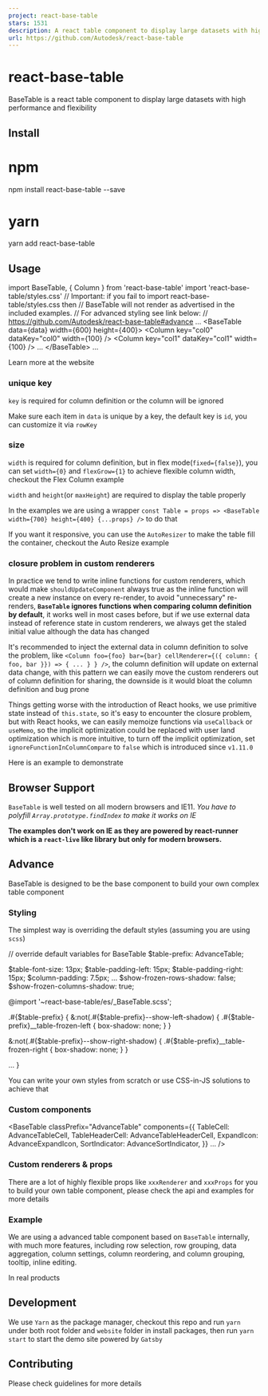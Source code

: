 ```yaml
---
project: react-base-table
stars: 1531
description: A react table component to display large datasets with high performance and flexibility
url: https://github.com/Autodesk/react-base-table
---
```


react-base-table
================

BaseTable is a react table component to display large datasets with high performance and flexibility

Install
-------

# npm
npm install react-base-table --save

# yarn
yarn add react-base-table

Usage
-----

import BaseTable, { Column } from 'react-base-table'
import 'react-base-table/styles.css'
// Important: if you fail to import react-base-table/styles.css then 
// BaseTable will not render as advertised in the included examples.
// For advanced styling see link below:
// https://github.com/Autodesk/react-base-table#advance
 ...
<BaseTable data\={data} width\={600} height\={400}\>
  <Column key\="col0" dataKey\="col0" width\={100} />
  <Column key\="col1" dataKey\="col1" width\={100} />
  ...
</BaseTable\>
...

Learn more at the website

### unique key

`key` is required for column definition or the column will be ignored

Make sure each item in `data` is unique by a key, the default key is `id`, you can customize it via `rowKey`

### size

`width` is required for column definition, but in flex mode(`fixed={false}`), you can set `width={0}` and `flexGrow={1}` to achieve flexible column width, checkout the Flex Column example

`width` and `height`(or `maxHeight`) are required to display the table properly

In the examples we are using a wrapper `const Table = props => <BaseTable width={700} height={400} {...props} />` to do that

If you want it responsive, you can use the `AutoResizer` to make the table fill the container, checkout the Auto Resize example

### closure problem in custom renderers

In practice we tend to write inline functions for custom renderers, which would make `shouldUpdateComponent` always true as the inline function will create a new instance on every re-render, to avoid "unnecessary" re-renders, **`BaseTable` ignores functions when comparing column definition by default**, it works well in most cases before, but if we use external data instead of reference state in custom renderers, we always get the staled initial value although the data has changed

It's recommended to inject the external data in column definition to solve the problem, like `<Column foo={foo} bar={bar} cellRenderer={({ column: { foo, bar }}) => { ... } } />`, the column definition will update on external data change, with this pattern we can easily move the custom renderers out of column definition for sharing, the downside is it would bloat the column definition and bug prone

Things getting worse with the introduction of React hooks, we use primitive state instead of `this.state`, so it's easy to encounter the closure problem, but with React hooks, we can easily memoize functions via `useCallback` or `useMemo`, so the implicit optimization could be replaced with user land optimization which is more intuitive, to turn off the implicit optimization, set `ignoreFunctionInColumnCompare` to `false` which is introduced since `v1.11.0`

Here is an example to demonstrate

Browser Support
---------------

`BaseTable` is well tested on all modern browsers and IE11. _You have to polyfill `Array.prototype.findIndex` to make it works on IE_

**The examples don't work on IE as they are powered by react-runner which is a `react-live` like library but only for modern browsers.**

Advance
-------

BaseTable is designed to be the base component to build your own complex table component

### Styling

The simplest way is overriding the default styles (assuming you are using `scss`)

// override default variables for BaseTable
$table-prefix: AdvanceTable;

$table-font-size: 13px;
$table-padding-left: 15px;
$table-padding-right: 15px;
$column-padding: 7.5px;
...
$show-frozen-rows-shadow: false;
$show-frozen-columns-shadow: true;

@import '~react-base-table/es/\_BaseTable.scss';

.#{$table-prefix} {
  &:not(.#{$table-prefix}--show-left-shadow) {
    .#{$table-prefix}\_\_table-frozen-left {
      box-shadow: none;
    }
  }

  &:not(.#{$table-prefix}--show-right-shadow) {
    .#{$table-prefix}\_\_table-frozen-right {
      box-shadow: none;
    }
  }

  ...
}

You can write your own styles from scratch or use CSS-in-JS solutions to achieve that

### Custom components

<BaseTable
  classPrefix\="AdvanceTable"
  components\={{
    TableCell: AdvanceTableCell,
    TableHeaderCell: AdvanceTableHeaderCell,
    ExpandIcon: AdvanceExpandIcon,
    SortIndicator: AdvanceSortIndicator,
  }}
  ...
/\>

### Custom renderers & props

There are a lot of highly flexible props like `xxxRenderer` and `xxxProps` for you to build your own table component, please check the api and examples for more details

### Example

We are using a advanced table component based on `BaseTable` internally, with much more features, including row selection, row grouping, data aggregation, column settings, column reordering, and column grouping, tooltip, inline editing.

In real products

Development
-----------

We use `Yarn` as the package manager, checkout this repo and run `yarn` under both root folder and `website` folder in install packages, then run `yarn start` to start the demo site powered by `Gatsby`

Contributing
------------

Please check guidelines for more details
